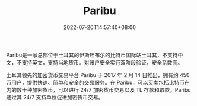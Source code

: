 ﻿---
weight: 
title: "Paribu"
description: "Paribu是一家总部位于土耳其的伊斯坦布尔的比特币国际站"
date: 2022-07-20T14:57:40+08:00
lastmod: 2022-07-20T14:57:40+08:00
draft: false
authors: ["Simon"]
featuredImage: "paribu.jpg"
link: "https://www.paribu.com/"
tags: ["交易所","Paribu"]
categories: ["navigation"]
navigation: ["交易所"]
lightgallery: true
toc: true
pinned: false
recommend: false
recommend1: false
---
Paribu是一家总部位于土耳其的伊斯坦布尔的比特币国际站土耳其，不支持中文，不支持英文，支持当地货币。对账户安全实行双阶段验证，安全系数高。

土耳其领先的加密货币交易平台 Paribu 于 2017 年 2 月 14 日推出，拥有约 450 万用户，提供快速、简单和安全的交易服务。在 Paribu，可以买卖包括比特币在内的数十种加密货币，可以进行 24/7 加密货币交易以及 TL 存款和取款。Paribu 通过其 24/7 支持单位促进加密货币交易。
